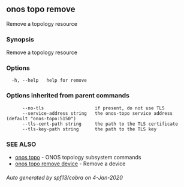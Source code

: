 ## onos topo remove

Remove a topology resource

### Synopsis

Remove a topology resource

### Options

```
  -h, --help   help for remove
```

### Options inherited from parent commands

```
      --no-tls                   if present, do not use TLS
      --service-address string   the onos-topo service address (default "onos-topo:5150")
      --tls-cert-path string     the path to the TLS certificate
      --tls-key-path string      the path to the TLS key
```

### SEE ALSO

* [onos topo](onos_topo.md)	 - ONOS topology subsystem commands
* [onos topo remove device](onos_topo_remove_device.md)	 - Remove a device

###### Auto generated by spf13/cobra on 4-Jan-2020
